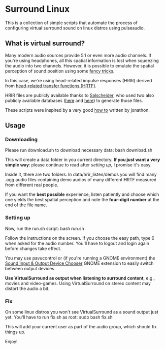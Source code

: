 # Surround Linux
This is a collection of simple scripts that automate the process of configuring
virtual surround sound on linux distros using pulseaudio.

## What is virtual surround?
Many modern audio sources provide 5.1 or even more audio channels. If you're
using headphones, all this spatial information is lost when squeezing the audio
into two channels. However, it is possible to emulate the spatial perception of
sound position using some [fancy tricks](https://en.wikipedia.org/wiki/Virtual_surround).

In this case, we're using head-related impulse responses (HRIR) derived from
[head-related transfer functions (HRTF)](https://en.wikipedia.org/wiki/Head-related_transfer_function).

HRIR files are publicly available thanks to [Salscheider](https://github.com/olesalscheider),
who used two also publicly available databases ([here](https://sound.media.mit.edu/resources/KEMAR.html)
and [here](http://recherche.ircam.fr/equipes/salles/listen/)) to generate those files.

These scripts were inspired by a very good [how to](https://forum.endeavouros.com/t/howto-setting-up-virtual-surround-sound-for-headphones/6889) written by jonathon.

## Usage
### Downloading
Please run download.sh to download necessary data:
    bash download.sh

This will create a data folder in you current directory. **If you just want a very
simple way**: please continue to read after *setting up*, I promise it's easy.

Inside it, there are two folders.
In data/hrir_listen/demos you will find many .ogg audio files containing demo audios
of many different HRTF measured from different real people.

If you want the **best possible** experience, listen patiently and choose which one
yields the best spatial perception and note the **four-digit number** at the end
of the file name.

### Setting up
Now, run the run.sh script:
    bash run.sh

Follow the instructions on the screen. If you choose the easy path, type 0 when
asked for the audio number. You'll have to logout and login again before changes
take effect.

You may use pavucontrol or (if you're running a GNOME environment) the [Sound 
Input & Output Device Chooser](https://extensions.gnome.org/extension/906/sound-output-device-chooser/) 
GNOME extension to easily switch between output devices.

**Use VirtualSurround as output when listening to surround content**, e.g.,
movies and video-games. Using VirtualSurround on stereo content may distort
the audio a bit.

### Fix
On some linux distros you won't see VirtualSurround as a sound output just yet.
You'll have to run fix.sh as root:
    sudo bash fix.sh

This will add your current user as part of the audio group, which should fix
things up.

Enjoy!
